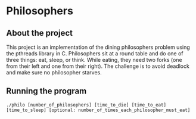 # Philosophers
## About the project
  This project is an implementation of the dining philosophers problem using the pthreads library in C.
  Philosophers sit at a round table and do one of three things: eat, sleep, or think. While eating, they need two forks (one from their left and one from their right).
  The challenge is to avoid deadlock and make sure no philosopher starves.
## Running the program
  ```
  ./philo [number_of_philosophers] [time_to_die] [time_to_eat] [time_to_sleep] [optional: number_of_times_each_philosopher_must_eat]
  ```

